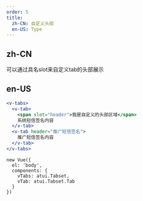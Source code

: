 ```yaml
---
order: 5
title:
  zh-CN: 自定义头部
  en-US: Type
---
```


## zh-CN
可以通过具名slot来自定义tab的头部展示


## en-US


````jsx
<v-tabs>
  <v-tab>
    <span slot="header">我是自定义的头部区域</span>
    系统短信签名内容
  </v-tab>
  <v-tab header="推广短信签名">
    推广短信签名内容
  </v-tab>
</v-tabs>

````

````vue-script
new Vue({
  el: 'body',
  components: {
    vTabs: atui.Tabset,
    vTab: atui.Tabset.Tab
  }
})
````
